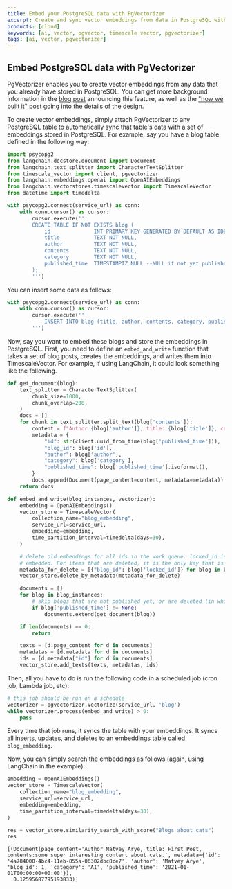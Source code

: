 ```yaml
---
title: Embed your PostgreSQL data with PgVectorizer
excerpt: Create and sync vector embeddings from data in PostgreSQL with PgVectorizer
products: [cloud]
keywords: [ai, vector, pgvector, timescale vector, pgvectorizer]
tags: [ai, vector, pgvectorizer]
---
```


## Embed PostgreSQL data with PgVectorizer

PgVectorizer enables you to create vector embeddings from any data that
you already have stored in PostgreSQL. You can get more background
information in the [blog
post](https://www.timescale.com/blog/a-complete-guide-to-creating-and-storing-embeddings-for-postgresql-data/)
announcing this feature, as well as the ["how we built
it"](https://www.timescale.com/blog/how-we-designed-a-resilient-vector-embedding-creation-system-for-postgresql-data/)
post going into the details of the design.

To create vector embeddings, simply attach PgVectorizer to any PostgreSQL
table to automatically sync that table's data with a set of
embeddings stored in PostgreSQL. For example, say you have a
blog table defined in the following way:

``` python
import psycopg2
from langchain.docstore.document import Document
from langchain.text_splitter import CharacterTextSplitter
from timescale_vector import client, pgvectorizer
from langchain.embeddings.openai import OpenAIEmbeddings
from langchain.vectorstores.timescalevector import TimescaleVector
from datetime import timedelta
```

``` python
with psycopg2.connect(service_url) as conn:
    with conn.cursor() as cursor:
        cursor.execute('''
        CREATE TABLE IF NOT EXISTS blog (
            id              INT PRIMARY KEY GENERATED BY DEFAULT AS IDENTITY,
            title           TEXT NOT NULL,
            author          TEXT NOT NULL,
            contents        TEXT NOT NULL,
            category        TEXT NOT NULL,
            published_time  TIMESTAMPTZ NULL --NULL if not yet published
        );
        ''')
```

You can insert some data as follows:

``` python
with psycopg2.connect(service_url) as conn:
    with conn.cursor() as cursor:
        cursor.execute('''
            INSERT INTO blog (title, author, contents, category, published_time) VALUES ('First Post', 'Matvey Arye', 'some super interesting content about cats.', 'AI', '2021-01-01');
        ''')
```

Now, say you want to embed these blogs and store the embeddings in PostgreSQL. First, you
need to define an `embed_and_write` function that takes a set of blog
posts, creates the embeddings, and writes them into TimescaleVector. For
example, if using LangChain, it could look something like the following.

``` python
def get_document(blog):
    text_splitter = CharacterTextSplitter(
        chunk_size=1000,
        chunk_overlap=200,
    )
    docs = []
    for chunk in text_splitter.split_text(blog['contents']):
        content = f"Author {blog['author']}, title: {blog['title']}, contents:{chunk}"
        metadata = {
            "id": str(client.uuid_from_time(blog['published_time'])),
            "blog_id": blog['id'],
            "author": blog['author'],
            "category": blog['category'],
            "published_time": blog['published_time'].isoformat(),
        }
        docs.append(Document(page_content=content, metadata=metadata))
    return docs

def embed_and_write(blog_instances, vectorizer):
    embedding = OpenAIEmbeddings()
    vector_store = TimescaleVector(
        collection_name="blog_embedding",
        service_url=service_url,
        embedding=embedding,
        time_partition_interval=timedelta(days=30),
    )

    # delete old embeddings for all ids in the work queue. locked_id is a special column that is set to the primary key of the table being
    # embedded. For items that are deleted, it is the only key that is set.
    metadata_for_delete = [{"blog_id": blog['locked_id']} for blog in blog_instances]
    vector_store.delete_by_metadata(metadata_for_delete)

    documents = []
    for blog in blog_instances:
        # skip blogs that are not published yet, or are deleted (in which case the column is NULL)
        if blog['published_time'] != None:
            documents.extend(get_document(blog))

    if len(documents) == 0:
        return

    texts = [d.page_content for d in documents]
    metadatas = [d.metadata for d in documents]
    ids = [d.metadata["id"] for d in documents]
    vector_store.add_texts(texts, metadatas, ids)
```

Then, all you have to do is run the following code in a scheduled job
(cron job, Lambda job, etc):

``` python
# this job should be run on a schedule
vectorizer = pgvectorizer.Vectorize(service_url, 'blog')
while vectorizer.process(embed_and_write) > 0:
    pass
```

Every time that job runs, it syncs the table with your embeddings. It
syncs all inserts, updates, and deletes to an embeddings table called
`blog_embedding`.

Now, you can simply search the embeddings as follows (again, using
LangChain in the example):

``` python
embedding = OpenAIEmbeddings()
vector_store = TimescaleVector(
    collection_name="blog_embedding",
    service_url=service_url,
    embedding=embedding,
    time_partition_interval=timedelta(days=30),
)

res = vector_store.similarity_search_with_score("Blogs about cats")
res
```

    [(Document(page_content='Author Matvey Arye, title: First Post, contents:some super interesting content about cats.', metadata={'id': '4a784000-4bc4-11eb-855a-06302dbc8ce7', 'author': 'Matvey Arye', 'blog_id': 1, 'category': 'AI', 'published_time': '2021-01-01T00:00:00+00:00'}),
      0.12595687795193833)]


